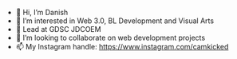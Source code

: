 - 👋 Hi, I’m Danish
- 👀 I’m interested in Web 3.0, BL Development and Visual Arts
- 🌱 Lead at GDSC JDCOEM
- 💞️ I’m looking to collaborate on web development projects 
- 📫 My Instagram handle: https://www.instagram.com/camkicked

<!---
dxny-aep/dxny-aep is a ✨ special ✨ repository because its `README.md` (this file) appears on your GitHub profile.
You can click the Preview link to take a look at your changes.
--->
